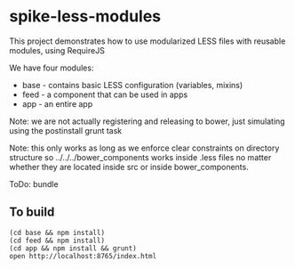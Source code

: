 spike-less-modules
==================

This project demonstrates how to use modularized LESS files with reusable modules, using RequireJS

We have four modules:
* base - contains basic LESS configuration (variables, mixins)
* feed - a component that can be used in apps
* app - an entire app

Note: we are not actually registering and releasing to bower, just simulating using the postinstall grunt task

Note: this only works as long as we enforce clear constraints on directory structure so ../../../bower_components works 
 inside .less files no matter whether they are located inside src or inside bower_components.

ToDo: bundle

To build
--------

    (cd base && npm install) 
    (cd feed && npm install)
    (cd app && npm install && grunt)
    open http://localhost:8765/index.html
    
